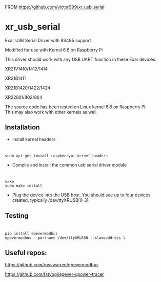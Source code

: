 FROM https://github.com/victor999/xr_usb_serial

# xr_usb_serial
Exar USB Serial Driver with RS485 support

Modified for use with Kernel 6.6 on Raspberry Pi

This driver should work with any USB UART function in these Exar devices:
  
  XR21V1410/1412/1414
  
  XR21B1411
  
  XR21B1420/1422/1424
  
  XR22801/802/804

The source code has been tested on Linux kernel 6.6 on Raspberry Pi.  
This may also work with other kernels as well.  


Installation
------------
* Install kernel headers

 # 	
 	sudo apt-get install raspberrypi-kernel-headers

* Compile and install the common usb serial driver module

# 	
  	make
  	sudo make install

* Plug the device into the USB host.  You should see up to four devices created,
  typically /dev/ttyXRUSB[0-3].

Testing
------------
# 	
  	pip install epevermodbus
  	epevermodbus --portname /dev/ttyXRUSB0 --slaveaddress 1

Useful repos:
------------
https://github.com/rosswarren/epevermodbus

https://github.com/fatyogi/epever-upower-tracer

